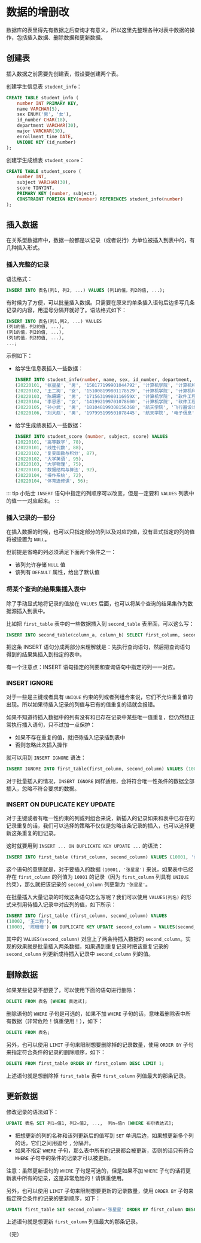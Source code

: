 # 数据的增删改

数据库的表里得先有数据之后查询才有意义，所以这里先整理各种对表中数据的操作，包括插入数据、删除数据和更新数据。

## 创建表

插入数据之前需要先创建表，假设要创建两个表。

创建学生信息表 `student_info`：

```sql
CREATE TABLE student_info (
    number INT PRIMARY KEY,
    name VARCHAR(5),
    sex ENUM('男', '女'),
    id_number CHAR(18),
    department VARCHAR(30),
    major VARCHAR(30),
    enrollment_time DATE,
    UNIQUE KEY (id_number)
);
```

创建学生成绩表 `student_score`：

```sql
CREATE TABLE student_score (
    number INT,
    subject VARCHAR(30),
    score TINYINT,
    PRIMARY KEY (number, subject),
    CONSTRAINT FOREIGN KEY(number) REFERENCES student_info(number)
);
```

## 插入数据

在关系型数据库中，数据一般都是以记录（或者说行）为单位被插入到表中的，有几种插入形式。

### 插入完整的记录

语法格式：

```sql
INSERT INTO 表名(列1, 列2, ...) VALUES (列1的值，列2的值, ...);
```

有时候为了方便，可以批量插入数据。只需要在原来的单条插入语句后边多写几条记录的内容，用逗号分隔开就好了。语法格式如下：

```sql
INSERT INTO 表名(列1,列2, ...) VAULES 
(列1的值，列2的值, ...), 
(列1的值，列2的值, ...), 
(列1的值，列2的值, ...), 
...;
```

示例如下：

* 给学生信息表插入一些数据：

  ```sql
  INSERT INTO student_info(number, name, sex, id_number, department, major, enrollment_time) VALUES 
  (20220101, '张星星', '男', '158177199901044792', '计算机学院', '计算机科学与工程', '2022-09-01'),
  (20220102, '王二狗', '女', '151008199801178529', '计算机学院', '计算机科学与工程', '2022-09-01'),
  (20220103, '陈珊珊', '男', '17156319980116959X', '计算机学院', '软件工程', '2022-09-01'),
  (20220104, '李思思', '女', '141992199701078600', '计算机学院', '软件工程', '2022-09-01'),
  (20220105, '孙小武', '男', '181048199308156368', '航天学院', '飞行器设计', '2022-09-01'),
  (20220106, '刘大彪', '男', '197995199501078445', '航天学院', '电子信息', '2022-09-01');
  ```

* 给学生成绩表插入一些数据：

  ```sql
  INSERT INTO student_score (number, subject, score) VALUES 
  (20220101, '高等数学', 78),
  (20220101, '线性代数', 88),
  (20220102, '复变函数与积分', 87),
  (20220102, '大学英语', 95),
  (20220103, '大学物理', 75),
  (20220103, '数据结构与算法', 92),
  (20220104, '操作系统', 72),
  (20220104, '体育选修课', 56);
  ```

::: tip 小贴士
`INSERT` 语句中指定的列顺序可以改变，但是一定要和 `VALUES` 列表中的值一一对应起来。
:::

### 插入记录的一部分

在插入数据的时候，也可以只指定部分的列以及对应的值，没有显式指定的列的值将被设置为 `NULL`。

但前提是省略的列必须满足下面两个条件之一：

* 该列允许存储 `NULL` 值
* 该列有 `DEFAULT` 属性，给出了默认值

### 将某个查询的结果集插入表中

除了手动显式地将记录的值放在 `VALUES` 后面，也可以将某个查询的结果集作为数据源插入到表中。

比如把 `first_table` 表中的一些数据插入到 `second_table` 表里面，可以这么写：

```sql
INSERT INTO second_table(column_a, column_b) SELECT first_column, second_column FROM first_table WHERE first_column < 5;
```

把这条 INSERT 语句分成两部分来理解就是：先执行查询语句，然后把查询语句得到的结果集插入到指定的表中。

有一个注意点：INSERT 语句指定的列要和查询语句中指定的列一一对应。

### INSERT IGNORE

对于一些是主键或者具有 `UNIQUE` 约束的列或者列组合来说，它们不允许重复值的出现。所以如果待插入记录的列值与已有的值重复的话就会报错。

如果不知道待插入数据中的列有没有和已存在记录中某些唯一值重复，但仍然想正常执行插入语句，只不过加一点保护：

* 如果不存在重复的值，就把待插入记录插到表中
* 否则忽略此次插入操作

就可以用到 `INSERT IGNORE` 语法：

```sql
INSERT IGNORE INTO first_table(first_column, second_column) VALUES (10001, '张星星') ;
```

对于批量插入的情况，`INSERT IGNORE` 同样适用，会将符合唯一性条件的数据全部插入，忽略不符合要求的数据。

### INSERT ON DUPLICATE KEY UPDATE

对于主键或者有唯一性约束的列或列组合来说，新插入的记录如果和表中已存在的记录重复的话，我们可以选择的策略不仅仅是忽略该条记录的插入，也可以选择更新这条重复的旧记录。

这时就要用到 `INSERT ... ON DUPLICATE KEY UPDATE ...` 的语法：

```sql
INSERT INTO first_table (first_column, second_column) VALUES (10001, '张星星') ON DUPLICATE KEY UPDATE second_column = '张星星';
```

这个语句的意思就是，对于要插入的数据 `(10001, '张星星')` 来说，如果表中已经存在 `first_column` 的列值为 `10001` 的记录（因为 `first_column` 列具有 `UNIQUE` 约束），那么就把该记录的 `second_column` 列更新为 `'张星星'`。

在批量插入大量记录的时候这条语句怎么写呢？我们可以使用 `VALUES(列名)` 的形式来引用待插入记录中对应列的值，如下所示：

```sql
INSERT INTO first_table (first_column, second_column) VALUES 
(10002, '王二狗'), 
(10003, '陈珊珊') ON DUPLICATE KEY UPDATE second_column = VALUES(second_column);
```

其中的 `VALUES(second_column)` 对应上了两条待插入数据的 `second_column`。实现的效果就是批量插入两条数据，如果遇到重复记录时把该重复记录的 `second_column` 列更新成待插入记录中 `second_column` 列的值。

## 删除数据

如果某些记录不想要了，可以使用下面的语句进行删除：

```sql
DELETE FROM 表名 [WHERE 表达式];
```

删除语句的 `WHERE` 子句是可选的，如果不加 `WHERE` 子句的话，意味着删除表中所有数据（非常危险！慎重使用！），如下：

```sql
DELETE FROM 表名;
```

另外，也可以使用 `LIMIT` 子句来限制想要删除掉的记录数量，使用 `ORDER BY` 子句来指定符合条件的记录的删除顺序，如下：

```sql
DELETE FROM first_table ORDER BY first_column DESC LIMIT 1;
```

上述语句就是想删除掉 `first_table` 表中 `first_column` 列值最大的那条记录。

## 更新数据

修改记录的语法如下：

```sql
UPDATE 表名 SET 列1=值1, 列2=值2, ...,  列n=值n [WHERE 布尔表达式];
```

* 把想更新的列的名称和该列更新后的值写到 `SET` 单词后边，如果想更新多个列的话，它们之间用逗号 `,` 分隔开。
* 如果不指定 `WHERE` 子句，那么表中所有的记录都会被更新，否则的话只有符合 `WHERE` 子句中的条件的记录才可以被更新。

注意：虽然更新语句的 `WHERE` 子句是可选的，但是如果不加 `WHERE` 子句的话将更新表中所有的记录，这是非常危险的！请慎重使用。

另外，也可以使用 `LIMIT` 子句来限制想要更新的记录数量，使用 `ORDER BY` 子句来指定符合条件的记录的更新顺序，如下：

```sql
UPDATE first_table SET second_column='张星星' ORDER BY first_column DESC LIMIT 1;
```

上述语句就是想更新 `first_column` 列值最大的那条记录。

（完）
